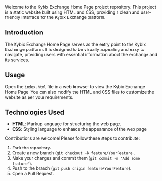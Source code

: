 Welcome to the Kybix Exchange Home Page project repository. This project is a static website built using HTML and CSS, providing a clean and user-friendly interface for the Kybix Exchange platform.

## Introduction

The Kybix Exchange Home Page serves as the entry point to the Kybix Exchange platform. It is designed to be visually appealing and easy to navigate, providing users with essential information about the exchange and its services.


## Usage

Open the `index.html` file in a web browser to view the Kybix Exchange Home Page. You can also modify the HTML and CSS files to customize the website as per your requirements.


## Technologies Used

- **HTML**: Markup language for structuring the web page.
- **CSS**: Styling language to enhance the appearance of the web page.

Contributions are welcome! Please follow these steps to contribute:

1. Fork the repository.
2. Create a new branch (`git checkout -b feature/YourFeature`).
3. Make your changes and commit them (`git commit -m 'Add some feature'`).
4. Push to the branch (`git push origin feature/YourFeature`).
5. Open a Pull Request.
